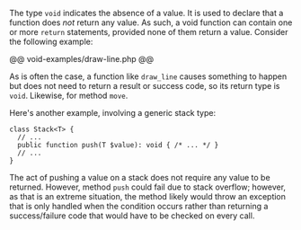 The type `void` indicates the absence of a value. It is used to declare that a function does *not* return any value. As such, a void function
can contain one or more `return` statements, provided none of them return a value.  Consider the following example:

@@ void-examples/draw-line.php @@

As is often the case, a function like `draw_line` causes something to happen but does not need to return a result or success code, so its return
type is `void`. Likewise, for method `move`.

Here's another example, involving a generic stack type:

```
class Stack<T> {
  // ...
  public function push(T $value): void { /* ... */ }
  // ...
}
```

The act of pushing a value on a stack does not require any value to be returned. However, method `push` could fail due to stack overflow; however,
as that is an extreme situation, the method likely would throw an exception that is only handled when the condition occurs rather than returning a
success/failure code that would have to be checked on every call.
